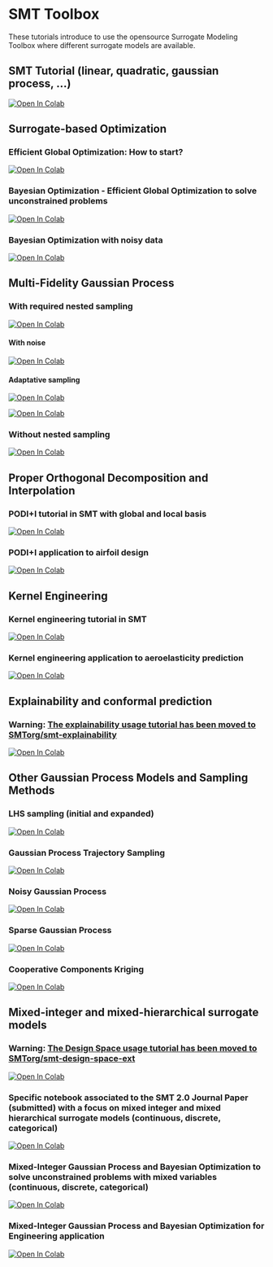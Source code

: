 # SMT Toolbox

These tutorials introduce to use the opensource Surrogate Modeling Toolbox where different surrogate models are available.


## SMT Tutorial (linear, quadratic, gaussian process, ...)

[![Open In Colab](https://colab.research.google.com/assets/colab-badge.svg)](https://colab.research.google.com/github/SMTorg/smt/blob/master/tutorial/SMT_Tutorial.ipynb)


## Surrogate-based Optimization

### Efficient Global Optimization: How to start?

[![Open In Colab](https://colab.research.google.com/assets/colab-badge.svg)](https://colab.research.google.com/github/SMTorg/smt/blob/master/tutorial/SBO/SMT_SBO_EGO_Educational.ipynb)

### Bayesian Optimization - Efficient Global Optimization to solve unconstrained problems

[![Open In Colab](https://colab.research.google.com/assets/colab-badge.svg)](https://colab.research.google.com/github/SMTorg/smt/blob/master/tutorial/SBO/SMT_EGO_application.ipynb)

### Bayesian Optimization with noisy data

[![Open In Colab](https://colab.research.google.com/assets/colab-badge.svg)](https://colab.research.google.com/github/SMTorg/smt/blob/master/tutorial/SBO/SMT_EGO_noisyGP.ipynb)

## Multi-Fidelity Gaussian Process

### With required nested sampling

[![Open In Colab](https://colab.research.google.com/assets/colab-badge.svg)](https://colab.research.google.com/github/SMTorg/smt/blob/master/tutorial/MultiFi/SMT_MFK_tutorial.ipynb)

#### With noise

[![Open In Colab](https://colab.research.google.com/assets/colab-badge.svg)](https://colab.research.google.com/github/SMTorg/smt/blob/master/tutorial/MultiFi/SMT_MFK_Noise.ipynb)

#### Adaptative sampling

[![Open In Colab](https://colab.research.google.com/assets/colab-badge.svg)](https://colab.research.google.com/github/SMTorg/smt/blob/master/tutorial/MultiFi/ADOE_MFK_Forrester_1D2F.ipynb)

[![Open In Colab](https://colab.research.google.com/assets/colab-badge.svg)](https://colab.research.google.com/github/SMTorg/smt/blob/master/tutorial/MultiFi/ADOE_MFK_Rosenbrock_2D2F.ipynb)

### Without nested sampling

[![Open In Colab](https://colab.research.google.com/assets/colab-badge.svg)](https://colab.research.google.com/github/SMTorg/smt/blob/master/tutorial/MultiFi/SMT_MFCK_tutorial.ipynb)

## Proper Orthogonal Decomposition and Interpolation

### PODI+I tutorial in SMT with global and local basis

[![Open In Colab](https://colab.research.google.com/assets/colab-badge.svg)](https://colab.research.google.com/github/SMTorg/smt/blob/master/tutorial/PODI/SMT_PODI_tutorial.ipynb)

### PODI+I application to airfoil design

[![Open In Colab](https://colab.research.google.com/assets/colab-badge.svg)](https://colab.research.google.com/github/SMTorg/smt/blob/master/tutorial/PODI/SMT_PODI_Airfoil.ipynb)


## Kernel Engineering

### Kernel engineering tutorial in SMT

[![Open In Colab](https://colab.research.google.com/assets/colab-badge.svg)](https://colab.research.google.com/github/SMTorg/smt/blob/master/tutorial/Kernels/SMT_Kernel_tutorial.ipynb)

### Kernel engineering application to aeroelasticity prediction

[![Open In Colab](https://colab.research.google.com/assets/colab-badge.svg)](https://colab.research.google.com/github/SMTorg/smt/blob/master/tutorial/Kernels/SMT_Kernel_Hale.ipynb)

## Explainability and conformal prediction

### Warning: [The explainability usage tutorial has been moved to SMTorg/smt-explainability](https://github.com/SMTorg/smt-explainability)

[![Open In Colab](https://colab.research.google.com/assets/colab-badge.svg)](https://colab.research.google.com/github/SMTorg/smt-explainability/blob/master/tutorial/Explainability_tools.ipynb)


## Other Gaussian Process Models and Sampling Methods

### LHS sampling (initial and expanded)

[![Open In Colab](https://colab.research.google.com/assets/colab-badge.svg)](https://colab.research.google.com/github/SMTorg/smt/blob/master/tutorial/Misc/SMT_ExpandedLHS.ipynb)

### Gaussian Process Trajectory Sampling

[![Open In Colab](https://colab.research.google.com/assets/colab-badge.svg)](https://colab.research.google.com/github/SMTorg/smt/blob/master/tutorial/Misc/SMT_GP_Sampling.ipynb)

### Noisy Gaussian Process

[![Open In Colab](https://colab.research.google.com/assets/colab-badge.svg)](https://colab.research.google.com/github/SMTorg/smt/blob/master/tutorial/Misc/SMT_Noise.ipynb)

### Sparse Gaussian Process

[![Open In Colab](https://colab.research.google.com/assets/colab-badge.svg)](https://colab.research.google.com/github/SMTorg/smt/blob/master/tutorial/Misc/SMT_SGP_analytic.ipynb)


### Cooperative Components Kriging

[![Open In Colab](https://colab.research.google.com/assets/colab-badge.svg)](https://colab.research.google.com/github/SMTorg/smt/blob/master/tutorial/Misc/SMT_CoopCompKRG.ipynb)


## Mixed-integer and mixed-hierarchical surrogate models

### Warning: [The Design Space usage tutorial has been moved to SMTorg/smt-design-space-ext](https://github.com/SMTorg/smt-design-space-ext)

[![Open In Colab](https://colab.research.google.com/assets/colab-badge.svg)](https://colab.research.google.com/github/SMTorg/smt-design-space-ext/blob/master/tutorial/SMT_DesignSpace_example.ipynb)

### Specific notebook associated to the SMT 2.0 Journal Paper (submitted) with a focus on mixed integer and mixed hierarchical surrogate models (continuous, discrete, categorical)

[![Open In Colab](https://colab.research.google.com/assets/colab-badge.svg)](https://colab.research.google.com/github/SMTorg/smt/blob/master/tutorial/MixedInteger/RunTestCases_Paper_SMT_v2.ipynb)

### Mixed-Integer Gaussian Process and Bayesian Optimization to solve unconstrained problems with mixed variables (continuous, discrete, categorical)

[![Open In Colab](https://colab.research.google.com/assets/colab-badge.svg)](https://colab.research.google.com/github/SMTorg/smt/blob/master/tutorial/MixedInteger/SMT_MixedInteger.ipynb)

### Mixed-Integer Gaussian Process and Bayesian Optimization for Engineering application

[![Open In Colab](https://colab.research.google.com/assets/colab-badge.svg)](https://colab.research.google.com/github/SMTorg/smt/blob/master/tutorial/MixedInteger/SMT_MixedInteger_Engineering_applications.ipynb)
